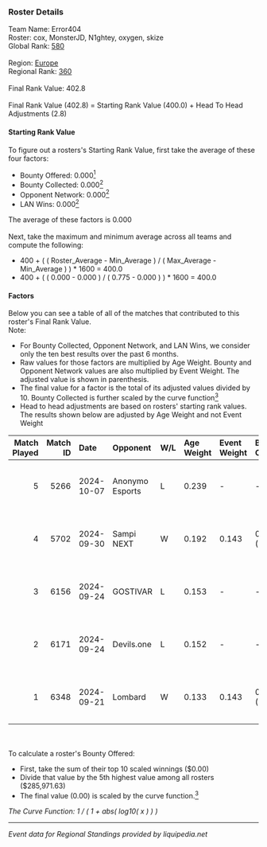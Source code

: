 ### Roster Details<br />
Team Name: Error404<br />
Roster: cox, MonsterJD, N1ghtey, oxygen, skize<br />
Global Rank: [580](../../standings_global_2025_02_28.md)<br />
<br />
Region: [Europe]( ../../standings_europe_2025_02_28.md)<br />
Regional Rank: [360]( ../../standings_europe_2025_02_28.md)<br />
<br />
Final Rank Value:  402.8<br />
<br />
Final Rank Value (402.8) = Starting Rank Value (400.0) + Head To Head Adjustments (2.8)<br />

#### Starting Rank Value<br />
To figure out a rosters's Starting Rank Value, first take the average of these four factors:<br />
- Bounty Offered: 0.000[<sup>1</sup>](#table2)
- Bounty Collected: 0.000[<sup>2</sup>](#table1)
- Opponent Network: 0.000[<sup>2</sup>](#table1)
- LAN Wins: 0.000[<sup>2</sup>](#table1)

The average of these factors is 0.000<br />
<br />
Next, take the maximum and minimum average across all teams and compute the following:<br />
- 400 + ( ( Roster_Average - Min_Average ) / ( Max_Average - Min_Average ) ) * 1600 = 400.0
- 400 + ( ( 0.000 - 0.000 ) / ( 0.775 - 0.000 ) ) * 1600 = 400.0


#### Factors<br />
Below you can see a table of all of the matches that contributed to this roster's Final Rank Value.<br />
Note:<br />

- For Bounty Collected, Opponent Network, and LAN Wins, we consider only the ten best results over the past 6 months.
- Raw values for those factors are multiplied by Age Weight. Bounty and Opponent Network values are also multiplied by Event Weight. The adjusted value is shown in parenthesis.
- The final value for a factor is the total of its adjusted values divided by 10. Bounty Collected is further scaled by the curve function[<sup>3</sup>](#curveFunction)
- Head to head adjustments are based on rosters' starting rank values. The results shown below are adjusted by Age Weight and not Event Weight
<span id="table1"></span><br />


| Match Played | Match ID | Date       | Opponent        | W/L | Age Weight | Event Weight | Bounty Collected | Opponent Network | LAN Wins  | H2H Adj. | Roster                                 |
| -: | -: | :- | :- | :- | :- | :- | :- | :- | :- | -: | :- |
|            5 |     5266 | 2024-10-07 | Anonymo Esports | L   | 0.239      | -            | -                | -                | -         |    -0.58 | cox, MonsterJD, N1ghtey, oxygen, skize |
|            4 |     5702 | 2024-09-30 | Sampi NEXT      | W   | 0.192      | 0.143        | 0.000 (0.000)    | 0.027 (0.001)    | 0 (0.000) |     3.90 | cox, MonsterJD, N1ghtey, oxygen, skize |
|            3 |     6156 | 2024-09-24 | GOSTIVAR        | L   | 0.153      | -            | -                | -                | -         |    -1.74 | cox, MonsterJD, N1ghtey, oxygen, skize |
|            2 |     6171 | 2024-09-24 | Devils.one      | L   | 0.152      | -            | -                | -                | -         |    -0.85 | cox, MonsterJD, N1ghtey, oxygen, skize |
|            1 |     6348 | 2024-09-21 | Lombard         | W   | 0.133      | 0.143        | 0.000 (0.000)    | 0.000 (0.000)    | 0 (0.000) |     2.09 | cox, MonsterJD, N1ghtey, oxygen, skize |

<br />
<span id="table2"></span><br />
To calculate a roster's Bounty Offered:<br />

- First, take the sum of their top 10 scaled winnings ($0.00)
- Divide that value by the 5th highest value among all rosters ($285,971.63)
- The final value (0.00) is scaled by the curve function.[<sup>3</sup>](#curveFunction)

<span id="curveFunction"></span>_The Curve Function: 1 / ( 1 + abs( log10( x ) ) )_<br />

---
_Event data for Regional Standings provided by liquipedia.net_<br />
